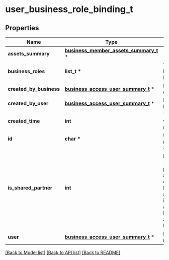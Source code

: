 # user_business_role_binding_t

## Properties
Name | Type | Description | Notes
------------ | ------------- | ------------- | -------------
**assets_summary** | [**business_member_assets_summary_t**](business_member_assets_summary.md) \* |  | [optional] 
**business_roles** | **list_t \*** | The access level a user has on the business. This can be EMPLOYEE, BIZ_ADMIN, or PARTNER. | [optional] 
**created_by_business** | [**business_access_user_summary_t**](business_access_user_summary.md) \* | Metadata for the business that created the business relationship. | [optional] 
**created_by_user** | [**business_access_user_summary_t**](business_access_user_summary.md) \* | Metadata for the user that created the business relationship. | [optional] 
**created_time** | **int** | The time the business relationship was created. Returned in milliseconds. | [optional] 
**id** | **char \*** | Unique identifier of the business member/business partner/employer. | [optional] 
**is_shared_partner** | **int** | This field is only relevant when business_role&#x3D;\&quot;PARTNER\&quot;. &lt;br&gt;If is_shared_partner&#x3D;FALSE, the partner can access your business assets. If assets_summary is not empty, the assets listed are your business assets the partner has access to. &lt;br&gt;If is_shared_partner&#x3D;TRUE, you can access the partner&#39;s business asset. If assets_summary is not empty, the assets listed are the partner&#39;s business assets you have access to. | [optional] 
**user** | [**business_access_user_summary_t**](business_access_user_summary.md) \* | Metadata for the business member/business partner/employer. | [optional] 

[[Back to Model list]](../README.md#documentation-for-models) [[Back to API list]](../README.md#documentation-for-api-endpoints) [[Back to README]](../README.md)


